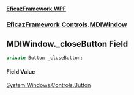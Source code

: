 #### [EficazFramework.WPF](EficazFrameworkWPF.md 'EficazFramework WPF')
### [EficazFramework.Controls](EficazFrameworkWPF.md#EficazFramework.Controls 'EficazFramework.Controls').[MDIWindow](EficazFramework.Controls/MDIWindow.md 'EficazFramework.Controls.MDIWindow')

## MDIWindow._closeButton Field

```csharp
private Button _closeButton;
```

#### Field Value
[System.Windows.Controls.Button](https://docs.microsoft.com/en-us/dotnet/api/System.Windows.Controls.Button 'System.Windows.Controls.Button')